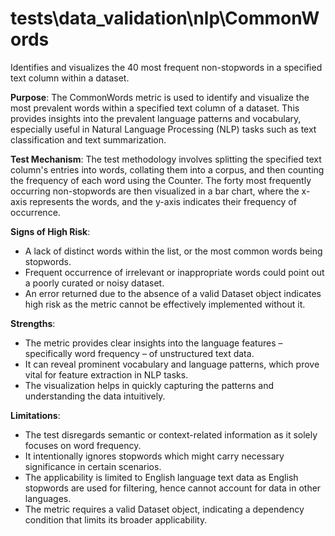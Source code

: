 # tests\data_validation\nlp\CommonWords

Identifies and visualizes the 40 most frequent non-stopwords in a specified text column within a dataset.

**Purpose**: The CommonWords metric is used to identify and visualize the most prevalent words within a specified
text column of a dataset. This provides insights into the prevalent language patterns and vocabulary, especially
useful in Natural Language Processing (NLP) tasks such as text classification and text summarization.

**Test Mechanism**: The test methodology involves splitting the specified text column's entries into words,
collating them into a corpus, and then counting the frequency of each word using the Counter. The forty most
frequently occurring non-stopwords are then visualized in a bar chart, where the x-axis represents the words, and
the y-axis indicates their frequency of occurrence.

**Signs of High Risk**:
- A lack of distinct words within the list, or the most common words being stopwords.
- Frequent occurrence of irrelevant or inappropriate words could point out a poorly curated or noisy dataset.
- An error returned due to the absence of a valid Dataset object indicates high risk as the metric cannot be
effectively implemented without it.

**Strengths**:
- The metric provides clear insights into the language features – specifically word frequency – of unstructured
text data.
- It can reveal prominent vocabulary and language patterns, which prove vital for feature extraction in NLP tasks.
- The visualization helps in quickly capturing the patterns and understanding the data intuitively.

**Limitations**:
- The test disregards semantic or context-related information as it solely focuses on word frequency.
- It intentionally ignores stopwords which might carry necessary significance in certain scenarios.
- The applicability is limited to English language text data as English stopwords are used for filtering, hence
cannot account for data in other languages.
- The metric requires a valid Dataset object, indicating a dependency condition that limits its broader
applicability.